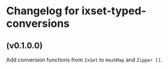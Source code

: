 # Changelog for ixset-typed-conversions

## (v0.1.0.0)

Add conversion functions from `IxSet` to `HashMap` and `Zipper []`.
